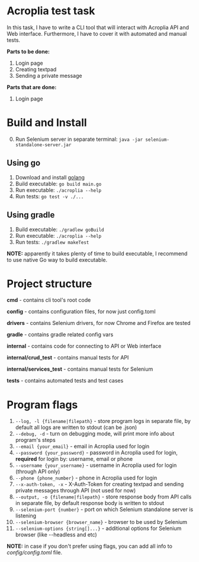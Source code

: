 # Acroplia test task

In this task, I have to write a CLI tool that will interact with Acroplia API and Web interface. Furthermore, I have to cover it with automated and manual tests.

**Parts to be done:** 
1. Login page
2. Creating textpad
3. Sending a private message

**Parts that are done:**
1. Login page

# Build and Install

0. Run Selenium server in separate terminal: ```java -jar selenium-standalone-server.jar```

## Using go

1. Download and install [golang](https://golang.org/dl/)
2. Build executable: ```go build main.go```
3. Run executable: ```./acroplia --help```
4. Run tests: ```go test -v ./...```

## Using gradle

1. Build executable: ```./gradlew goBuild```
2. Run executable: ```./acroplia --help```
3. Run tests: ```./gradlew makeTest``` 

**NOTE:** apparently it takes plenty of time to build executable, I recommend to use native Go way to build executable.

# Project structure

**cmd** - contains cli tool's root code

**config** - contains configuration files, for now just config.toml

**drivers** - contains Selenium drivers, for now Chrome and Firefox are tested

**gradle** - contains gradle related config vars

**internal** - contains code for connecting to API or Web interface

**internal/crud_test** - contains manual tests for API

**internal/services_test** - contains manual tests for Selenium

**tests** - contains automated tests and test cases

# Program flags

1. ```--log, -l {filename|filepath}``` - store program logs in separate file, by default all logs are written to stdout (can be .json)
2. ```--debug, -d``` - turn on debugging mode, will print more info about program's steps
3. ```--email {your_email}``` - email in Acroplia used for login
4. ```--password {your_password}``` - password in Acroplia used for login, **required** for login by: username, email or phone
5. ```--username {your_username}``` - username in Acroplia used for login (through API only)
6. ```--phone {phone_number}``` - phone in Acroplia used for login
7. ```--x-auth-token, -x``` - X-Auth-Token for creating textpad and sending private messages through API (not used for now)
8. ```--output, -o {filename|filepath}``` - store response body from API calls in separate file, by default response body is written to stdout
9. ```--selenium-port {number}``` - port on which Selenium standalone server is listening
10. ```--selenium-browser {browser_name}``` - browser to be used by Selenium
11. ```--selenium-options {string[]...}``` - additional options for Selenium browser (like --headless and etc)

**NOTE:** in case if you don't prefer using flags, you can add all info to _config/config.toml_ file.
